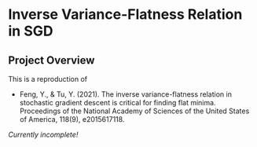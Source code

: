 # Inverse Variance-Flatness Relation in SGD

## Project Overview

This is a reproduction of

- Feng, Y., & Tu, Y. (2021). The inverse variance-flatness relation in stochastic gradient descent is critical for finding flat minima. Proceedings of the National Academy of Sciences of the United States of America, 118(9), e2015617118.

*Currently incomplete!*
